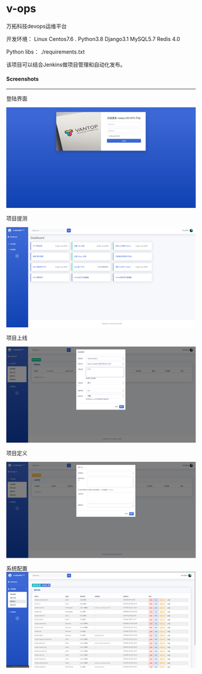 # v-ops
万拓科技devops运维平台

开发环境： Linux Centos7.6 . Python3.8  Django3.1  MySQL5.7 Redis 4.0

Python libs： ./requirements.txt


该项目可以结合Jenkins做项目管理和自动化发布。

#### Screenshots
-----------
登陆界面

![](https://github.com/hujingguang/v-ops/blob/main/screen/1.png)


项目提测

![](https://github.com/hujingguang/v-ops/blob/main/screen/2.png)

项目上线

![](https://github.com/hujingguang/v-ops/blob/main/screen/3.png)

项目定义

![](https://github.com/hujingguang/v-ops/blob/main/screen/4.png)

系统配置
![](https://github.com/hujingguang/v-ops/blob/main/screen/5.png)
